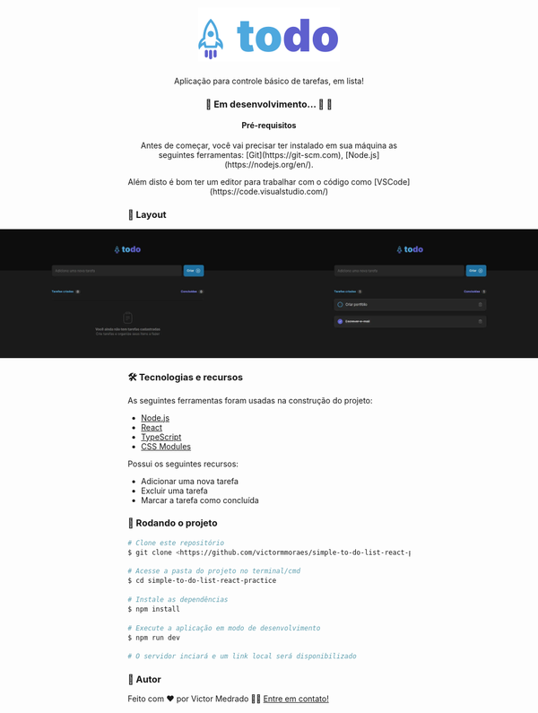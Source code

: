 <h1 align="center">
    <img alt="Logo" src="src/assets/toDoLogo.svg" />
</h1>

<p align="center" id="objetivo">Aplicação para controle básico de tarefas, em lista!</p>

<h3 align="center" id="status"> 
	🚧 Em desenvolvimento... 🚀 🚧
</h3>

<h4 align="center" id="requisitos"> Pré-requisitos </h4>

<p align="center">Antes de começar, você vai precisar ter instalado em sua máquina as seguintes ferramentas:
[Git](https://git-scm.com), [Node.js](https://nodejs.org/en/). </p>

<p align="center">
Além disto é bom ter um editor para trabalhar com o código como [VSCode](https://code.visualstudio.com/)
</p>

### :camera_flash: Layout

<div align="center" style="display: flex; align-items: flex-start; justify-content: center;">
  <img alt="Captura de tela da aplicação" src="src/assets/todo1.webp">
  <img alt="Captura de tela da aplicação" src="src/assets/todo2.webp">
</div>

### 🛠 Tecnologias e recursos

As seguintes ferramentas foram usadas na construção do projeto:

- [Node.js](https://nodejs.org/en/)
- [React](https://pt-br.reactjs.org/)
- [TypeScript](https://www.typescriptlang.org/)
- [CSS Modules](https://github.com/css-modules/css-modules)

Possui os seguintes recursos:

- Adicionar uma nova tarefa
- Excluir uma tarefa
- Marcar a tarefa como concluída

### 🎲 Rodando o projeto

```bash
# Clone este repositório
$ git clone <https://github.com/victormmoraes/simple-to-do-list-react-practice.git>

# Acesse a pasta do projeto no terminal/cmd
$ cd simple-to-do-list-react-practice

# Instale as dependências
$ npm install

# Execute a aplicação em modo de desenvolvimento
$ npm run dev

# O servidor inciará e um link local será disponibilizado
```

### 🦸 Autor

Feito com ❤️ por Victor Medrado 👋🏽 [Entre em contato!](https://www.linkedin.com/in/victormedrado/)


